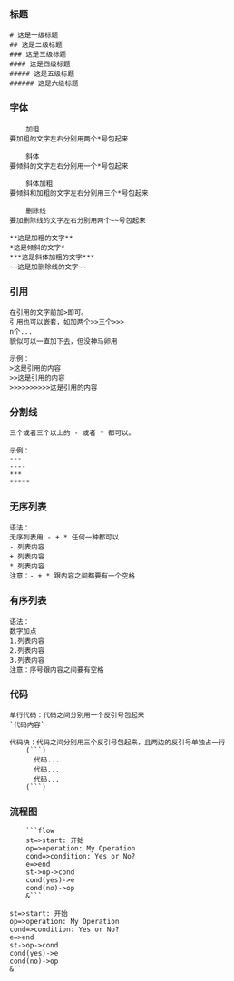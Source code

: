 ### 标题
```note
# 这是一级标题
## 这是二级标题
### 这是三级标题
#### 这是四级标题
##### 这是五级标题
###### 这是六级标题
```


### 字体
```note
    加粗
要加粗的文字左右分别用两个*号包起来

    斜体
要倾斜的文字左右分别用一个*号包起来

    斜体加粗
要倾斜和加粗的文字左右分别用三个*号包起来

    删除线
要加删除线的文字左右分别用两个~~号包起来

**这是加粗的文字**
*这是倾斜的文字*
***这是斜体加粗的文字***
~~这是加删除线的文字~~
```



### 引用
```note
在引用的文字前加>即可。
引用也可以嵌套，如加两个>>三个>>>
n个...
貌似可以一直加下去，但没神马卵用

示例：
>这是引用的内容
>>这是引用的内容
>>>>>>>>>>这是引用的内容
```



### 分割线
```note
三个或者三个以上的 - 或者 * 都可以。

示例：
---
----
***
*****
```


### 无序列表
```note
语法：
无序列表用 - + * 任何一种都可以
- 列表内容
+ 列表内容
* 列表内容
注意：- + * 跟内容之间都要有一个空格
```


### 有序列表
```note
语法：
数字加点
1.列表内容
2.列表内容
3.列表内容
注意：序号跟内容之间要有空格
```


### 代码
```note
单行代码：代码之间分别用一个反引号包起来
`代码内容`
----------------------------------
代码块：代码之间分别用三个反引号包起来，且两边的反引号单独占一行
    (```)
      代码...
      代码...
      代码...
    (```)
```


### 流程图
```note
    ```flow
    st=>start: 开始
    op=>operation: My Operation
    cond=>condition: Yes or No?
    e=>end
    st->op->cond
    cond(yes)->e
    cond(no)->op
    &```
```
```flow
st=>start: 开始
op=>operation: My Operation
cond=>condition: Yes or No?
e=>end
st->op->cond
cond(yes)->e
cond(no)->op
&```
